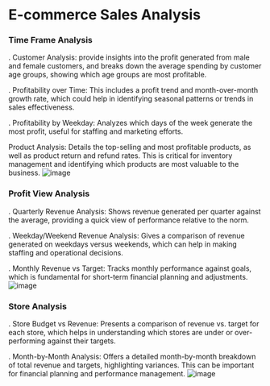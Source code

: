 # E-commerce Sales Analysis

### Time Frame Analysis
 
. Customer Analysis:  provide insights into the profit generated from male and female 
customers, and breaks down the average spending by customer age groups, showing which age 
groups are most profitable. 

. Profitability over Time: This includes a profit trend and month-over-month growth rate, 
which could help in identifying seasonal patterns or trends in sales effectiveness. 

. Profitability by Weekday: Analyzes which days of the week generate the most profit, 
useful for staffing and marketing efforts. 

Product Analysis: Details the top-selling and most profitable products, as well as product 
return and refund rates. This is critical for inventory management and identifying which 
products are most valuable to the business. 
![image](https://github.com/user-attachments/assets/3b262850-f5f9-4d66-814e-6fa293aafae6)


### Profit View Analysis

  . Quarterly Revenue Analysis: Shows revenue generated per quarter against the average, 
providing a quick view of performance relative to the norm. 

. Weekday/Weekend Revenue Analysis: Gives a comparison of revenue generated on 
weekdays versus weekends, which can help in making staffing and operational decisions. 

. Monthly Revenue vs Target: Tracks monthly performance against goals, which is 
fundamental for short-term financial planning and adjustments.
![image](https://github.com/user-attachments/assets/ade14c80-68c0-4aee-bdf1-a18172fd7ba2)


### Store Analysis

. Store Budget vs Revenue: Presents a comparison of revenue vs. target for each store, 
which helps in understanding which stores are under or over-performing against their targets. 

. Month-by-Month Analysis: Offers a detailed month-by-month breakdown of total 
revenue and targets, highlighting variances. This can be important for financial planning and 
performance management. 
![image](https://github.com/user-attachments/assets/d2a43f16-96d1-429c-80be-05c2c306a723)


